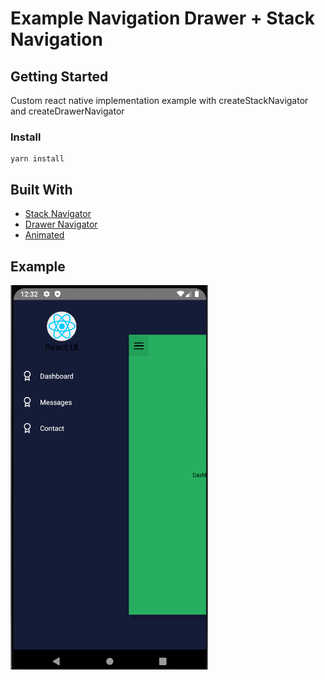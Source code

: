 # Example Navigation Drawer + Stack Navigation

## Getting Started

Custom react native implementation example with createStackNavigator and createDrawerNavigator

### Install
```
yarn install
```
## Built With

* [Stack Navigator](https://reactnavigation.org/docs/stack-navigator/)
* [Drawer Navigator](https://reactnavigation.org/docs/drawer-navigator/)
* [Animated](https://reactnative.dev/docs/animated)

## Example

![Screenshot](anotation.png)
